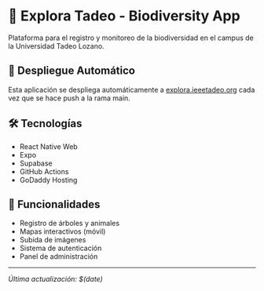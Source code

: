 # 🌱 Explora Tadeo - Biodiversity App

Plataforma para el registro y monitoreo de la biodiversidad en el campus de la Universidad Tadeo Lozano.

## 🚀 Despliegue Automático

Esta aplicación se despliega automáticamente a [explora.ieeetadeo.org](https://explora.ieeetadeo.org) cada vez que se hace push a la rama main.

## 🛠️ Tecnologías

- React Native Web
- Expo
- Supabase
- GitHub Actions
- GoDaddy Hosting

## 📱 Funcionalidades

- Registro de árboles y animales
- Mapas interactivos (móvil)
- Subida de imágenes
- Sistema de autenticación
- Panel de administración

---

*Última actualización: $(date)*
